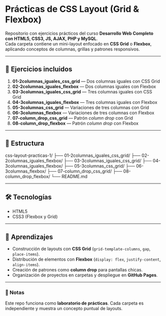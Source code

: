 # Prácticas de CSS Layout (Grid & Flexbox)

Repositorio con ejercicios prácticos del curso **Desarrollo Web Completo con HTML5, CSS3, JS, AJAX, PHP y MySQL**.  
Cada carpeta contiene un mini-layout enfocado en **CSS Grid** o **Flexbox**, aplicando conceptos de columnas, grillas y patrones responsivos.

---

## 🚀 Ejercicios incluidos

1. **01-2columnas_iguales_css_grid** — Dos columnas iguales con CSS Grid  
2. **02-2columnas_iguales_flexbox** — Dos columnas iguales con Flexbox  
3. **03-3columnas_iguales_css_grid** — Tres columnas iguales con CSS Grid  
4. **04-3columnas_iguales_flexbox** — Tres columnas iguales con Flexbox  
5. **05-3columnas_css_grid** — Variaciones de tres columnas con Grid  
6. **06-3columnas_flexbox** — Variaciones de tres columnas con Flexbox  
7. **07-column_drop_css_grid** — Patrón *column drop* con Grid  
8. **08-column_drop_flexbox** — Patrón *column drop* con Flexbox  

---

## 📂 Estructura

css-layout-practicas-1/
├── 01-2columnas_iguales_css_grid/
├── 02-2columnas_iguales_flexbox/
├── 03-3columnas_iguales_css_grid/
├── 04-3columnas_iguales_flexbox/
├── 05-3columnas_css_grid/
├── 06-3columnas_flexbox/
├── 07-column_drop_css_grid/
├── 08-column_drop_flexbox/
└── README.md


---

## 🛠️ Tecnologías

- HTML5  
- CSS3 (Flexbox y Grid)  


---

## 📌 Aprendizajes

- Construcción de layouts con **CSS Grid** (`grid-template-columns`, `gap`, `place-items`).  
- Distribución de elementos con **Flexbox** (`display: flex`, `justify-content`, `align-items`).  
- Creación de patrones como **column drop** para pantallas chicas.  
- Organización de proyectos en carpetas y despliegue en **GitHub Pages**.  

---

### 📝 Notas
Este repo funciona como **laboratorio de prácticas**. Cada carpeta es independiente y muestra un concepto puntual de layouts.
